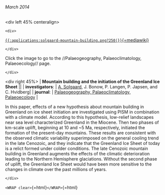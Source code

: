 ###### March 2014

\<div left 45% centeralign\>

```{=html}
<div>
```
[`{{:applications:solgaard-mountain-building.png?250|}}`{=mediawiki}](http://dx.doi.org/10.1016/j.palaeo.2013.09.019)

```{=html}
</div>
```
Click the image to go to the //Palaeogeography, Palaeoclimatology,
Palaeoecology// page.

```{=html}
</div>
```
\<div right 45%\> \| **Mountain building and the initiation of the
Greenland Ice Sheet** \|\| \| **investigators**: \| [A.
Solgaard](http://www.iceandclimate.nbi.ku.dk/staff/description/?id=246112),
J. Bonow, P. Langen, P. Japsen, and C. Hvidberg\| \| **journal**: \|
[Palaeogeography, Palaeoclimatology,
Palaeoecology](http://www.journals.elsevier.com/palaeogeography-palaeoclimatology-palaeoecology/)
\|

In this paper, effects of a new hypothesis about mountain building in
Greenland on ice sheet initiation are investigated using PISM in
combination with a climate model. According to this hypothesis,
low-relief landscapes near sea level characterized Greenland in the
Miocene. Then two phases of km-scale uplift, beginning at 10 and \~5 Ma,
respectively, initiated the formation of the present-day mountains.
These results are consistent with the observed climatic variability
superimposed on the general cooling trend in the late Cenozoic, and they
indicate that the Greenland Ice Sheet of today is a relict formed under
colder conditions. The late Cenozoic mountain building in Greenland
augments the effects of the climatic deterioration leading to the
Northern Hemisphere glaciations. Without the second phase of uplift, the
Greenland Ice Sheet would have been more sensitive to the changes in
climate over the past millions of years.

```{=html}
</div>
```
`<WRAP clear>`{=html}`</WRAP>`{=html}
